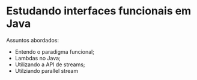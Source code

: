 # Estudando interfaces funcionais em Java

Assuntos abordados:

- Entendo o paradigma funcional;
- Lambdas no Java;
- Utilizando a API de streams;
- Utilziando parallel stream
